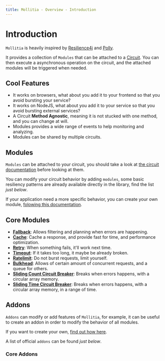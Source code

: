 ```yaml
---
title: Mollitia - Overview - Introduction
---
```

# Introduction

`Mollitia` is heavily inspired by [Resilience4j](https://github.com/resilience4j/resilience4j) and [Polly](https://github.com/App-vNext/Polly).

It provides a collection of `Modules` that can be attached to a [Circuit](/api/circuit).
You can then execute a asynchronous operation on the circuit, and the attached modules will be triggered when needed.

## Cool Features

* It works on browsers, what about you add it to your frontend so that you avoid bursting your service?
* It works on NodeJS, what about you add it to your service so that you avoid bursting external services?
* A Circuit **Method Agnostic**, meaning it is not stucked with one method, and you can change at will.
* Modules provides a wide range of events to help monitoring and analyzing.
* Modules can be shared by multiple circuits.
<!-- TODO add playground examples, accessible with /api/playground#example-1 -->
<!-- * The order of modules have importance, and you can do cool stuff with it, [more on that in the Playground examples.](/api/playground). -->

## Modules

`Modules` can be attached to your circuit, you should take a look at [the circuit documentation](/api/circuit) before looking at them.

You can modify your circuit behavior by adding `modules`, some basic resiliency patterns are already available directly in the library, find the list *just below*.

If your application need a more specific behavior, you can create your own module, [folowing this documentation](/api/create-module).

## Core Modules

* **[Fallback](/api/module/fallback)**: Allows filtering and planning when errors are happening.
* **[Cache](/api/module/cache)**: Cache a response, and provide fast for time, and performance optimization.
* **[Retry](/api/module/retry)**: When something fails, it'll work next time.
* **[Timeout](/api/module/timeout)**: If it takes too long, it maybe be already broken.
* **[Ratelimit](/api/module/ratelimit)**: Do not burst requests, limit yourself.
* **[Bulkhead](/api/module/bulkhead)**: Allows of certain amount of concurrent requests, and a queue for others.
* **[Sliding Count Circuit Breaker](/api/module/breaker/sliding/count)**: Breaks when errors happens, with a circular array memory.
* **[Sliding Time Circuit Breaker](/api/module/breaker/sliding/time)**: Breaks when errors happens, with a circular array memory, in a range of time.

## Addons

`Addons` can modify or add features of `Mollitia`, for example, it can be useful to create an addon in order to modify the behavior of all modules.

If you want to create your own, [find out how here](/api/create-addon).

A list of official `addons` can be found *just below*.

### Core Addons
<!-- TODO add prometheus link -->
<!-- * **[Prometheus](http://135.39.45.156:8081)**: Adds multiple metrics to your modules and circuits. -->
